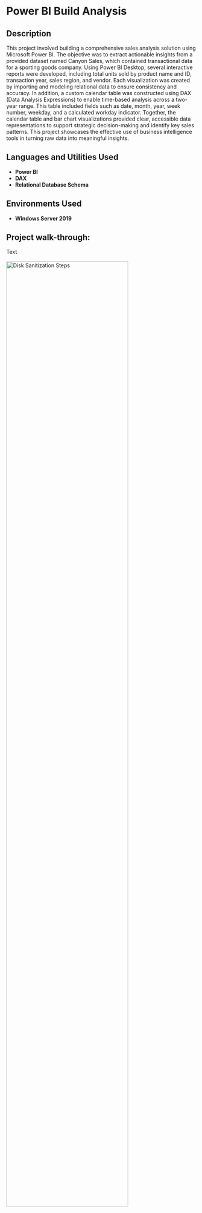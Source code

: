<h1> Power BI Build Analysis </h1>

<h2>Description</h2>
This project involved building a comprehensive sales analysis solution using Microsoft Power BI. The objective was to extract actionable insights from a provided dataset named Canyon Sales, which contained transactional data for a sporting goods company. Using Power BI Desktop, several interactive reports were developed, including total units sold by product name and ID, transaction year, sales region, and vendor. Each visualization was created by importing and modeling relational data to ensure consistency and accuracy. In addition, a custom calendar table was constructed using DAX (Data Analysis Expressions) to enable time-based analysis across a two-year range. This table included fields such as date, month, year, week number, weekday, and a calculated workday indicator. Together, the calendar table and bar chart visualizations provided clear, accessible data representations to support strategic decision-making and identify key sales patterns. This project showcases the effective use of business intelligence tools in turning raw data into meaningful insights.
<br />

<h2>Languages and Utilities Used</h2>

- <b> Power BI </b> 
- <b> DAX </b>
- <b> Relational Database Schema </b>

<h2>Environments Used </h2>

- <b> Windows Server 2019 </b>

<h2>Project walk-through:</h2>
<p align="left">
Text <br/><br/>
  <img src="Screenshot 2025-04-19 .png" height="80%" width="80%" alt="Disk Sanitization Steps"/>
  <br/>
